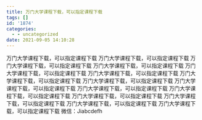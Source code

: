 ```yaml
---
title: 万门大学课程下载，可以指定课程下载
tags: []
id: '1874'
categories:
  - - uncategorized
date: 2021-09-05 14:10:28
---
```


万门大学课程下载，可以指定课程下载 万门大学课程下载，可以指定课程下载 万门大学课程下载，可以指定课程下载 万门大学课程下载，可以指定课程下载 万门大学课程下载，可以指定课程下载 万门大学课程下载，可以指定课程下载 万门大学课程下载，可以指定课程下载 万门大学课程下载，可以指定课程下载 万门大学课程下载，可以指定课程下载 万门大学课程下载，可以指定课程下载 万门大学课程下载，可以指定课程下载 万门大学课程下载，可以指定课程下载 万门大学课程下载，可以指定课程下载 万门大学课程下载，可以指定课程下载 万门大学课程下载，可以指定课程下载 微信：Jiabcdefh